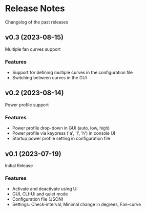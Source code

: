 # Release Notes

Changelog of the past releases

## v0.3 (2023-08-15)

Multiple fan curves support

### Features

- Support for defining multiple curves in the configuration file
- Switching between curves in the GUI

## v0.2 (2023-08-14)

Power profile support

### Features

- Power profile drop-down in GUI (auto, low, high)
- Power profile via keypress ('a', 'l', 'h') in console UI
- Startup power profile setting in configuration file

## v0.1 (2023-07-19)

Initial Release

### Features

- Activate and deactivate using UI
- GUI, CLI-UI and quiet mode
- Configuration file (JSON)
- Settings: Check-interval, Minimal change in degrees, Fan-curve
